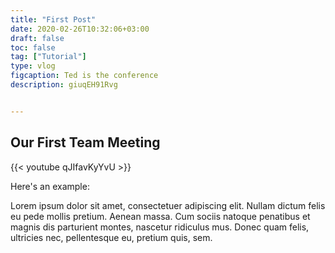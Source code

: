 ```yaml
---
title: "First Post"
date: 2020-02-26T10:32:06+03:00
draft: false
toc: false
tag: ["Tutorial"]
type: vlog
figcaption: Ted is the conference
description: giuqEH91Rvg


---
```



## Our First Team Meeting

{{< youtube qJIfavKyYvU >}}



Here's an example:

Lorem ipsum dolor sit amet, consectetuer adipiscing elit. Nullam dictum felis eu pede mollis pretium. Aenean massa. Cum sociis natoque penatibus et magnis dis parturient montes, nascetur ridiculus mus. Donec quam felis, ultricies nec, pellentesque eu, pretium quis, sem.
